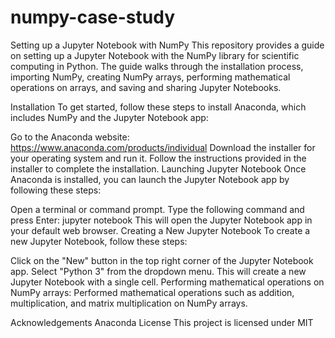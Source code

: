 # numpy-case-study
Setting up a Jupyter Notebook with NumPy
This repository provides a guide on setting up a Jupyter Notebook with the NumPy library for scientific computing in Python. The guide walks through the installation process, importing NumPy, creating NumPy arrays, performing mathematical operations on arrays, and saving and sharing Jupyter Notebooks.

Installation
To get started, follow these steps to install Anaconda, which includes NumPy and the Jupyter Notebook app:

Go to the Anaconda website: https://www.anaconda.com/products/individual
Download the installer for your operating system and run it.
Follow the instructions provided in the installer to complete the installation.
Launching Jupyter Notebook
Once Anaconda is installed, you can launch the Jupyter Notebook app by following these steps:

Open a terminal or command prompt.
Type the following command and press Enter: jupyter notebook
This will open the Jupyter Notebook app in your default web browser.
Creating a New Jupyter Notebook
To create a new Jupyter Notebook, follow these steps:

Click on the "New" button in the top right corner of the Jupyter Notebook app.
Select "Python 3" from the dropdown menu.
This will create a new Jupyter Notebook with a single cell.
Performing mathematical operations on NumPy arrays:
Performed mathematical operations such as addition, multiplication, and matrix multiplication on NumPy arrays.

Acknowledgements
Anaconda
License
This project is licensed under MIT
